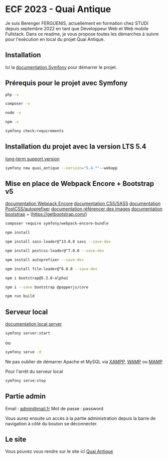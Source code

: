 # ECF 2023 - Quai Antique

Je suis Berenger FERGUENIS, actuellement en formation chez STUDI depuis septembre 2022 en tant que Développeur Web et Web mobile Fullstack.
Dans ce readme, je vous propose toutes les démarches à suivre pour l'exécution en local du projet Quai Antique.

## Installation

Ici la [documentation Symfony](https://symfony.com/doc/current/setup.html) pour démarrer le projet.

## Prérequis pour le projet avec Symfony

```bash
php -v
```
```bash
composer -v
```
```bash
node -v
```
```bash
npm -v
```
```bash
symfony check:requirements
```

## Installation du projet avec la version LTS 5.4

[long-term support version](https://symfony.com/releases/5.4)
```bash
symfony new quai_antique --version="5.4.*"--webapp
```
## Mise en place de Webpack Encore + Bootstrap v5

[documentation Webpack Encore](https://symfony.com/doc/5.4/setup.html)  [documentation CSS/SASS](https://symfony.com/doc/5.4/frontend/encore/css-preprocessors.html)  [documentation PostCSS/autoprefixer](https://symfony.com/doc/5.4/frontend/encore/postcss.html)  [documentation référencer des images](https://symfony.com/doc/5.4/frontend/encore/copy-files.html)  [documentation bootstrap](https://symfony.com/doc/5.4/frontend/encore/bootstrap.html) + (https://getbootstrap.com/)

```bash
composer require symfony/webpack-encore-bundle
```
```bash
npm install
```
```bash
npm install sass-loader@^13.0.0 sass --save-dev
```
```bash
npm install postcss-loader@^7.0.0 --save-dev
```
```bash
npm install autoprefixer --save-dev
```
```bash
npm install file-loader@^6.0.0 --save-dev
```
```bash
npm i bootstrap@5.3.0-alpha1
```
```bash
npm i --save bootstrap @popperjs/core
```
```bash
npm run build  
```
## Serveur local

[documentation local server](https://symfony.com/doc/5.4/setup/symfony_server.html)
```bash
symfony server:start
```
ou
```bash
symfony serve -d
```
Ne pas oublier de démarrer Apache et MySQL via [XAMPP](https://www.apachefriends.org/fr/index.html), [WAMP](https://www.wampserver.com/) ou [MAMP](https://www.mamp.info/en/downloads/)

Pour l'arrêt du serveur local 
```bash
symfony serve:stop
```

## Partie admin
Email : admin@mail.fr  Mot de passe : password

Vous aurez ensuite un accès à la partie administration depuis la barre de navigation à côté du bouton se déconnecter.

## Le site
Vous pouvez vous rendre sur le site ici [Quai Antique](https://quai-antique-chambery.herokuapp.com/)